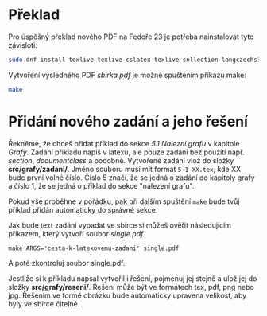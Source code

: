 # Překlad
Pro úspěšný překlad nového PDF na Fedoře 23 je potřeba nainstalovat tyto závisloti:

```bash
sudo dnf install texlive texlive-cslatex texlive-collection-langczechslovak xfig
```

Vytvoření výsledného PDF *sbirka.pdf* je možné spuštením příkazu make:

```bash
make
```

# Přidání nového zadání a jeho řešení

Řekněme, že chceš přidat příklad do sekce *5.1 Nalezní grafu* v kapitole *Grafy*.
Zadání přikladu napiš v latexu, ale pouze zadání bez použítí např. *section*, *documentclass*
a podobně. Vytvořené zadání vlož do složky **src/grafy/zadani/**. Jméno souboru musí
mít formát ```5-1-XX.tex```, kde XX bude první volné číslo. Číslo 5 značí, že se jedná
o zadání do kapitoly grafy a číslo 1, že se jedná o příklad do sekce "nalezení
grafu".

Pokud vše proběhne v pořádku, pak při dalším spuštění ```make``` bude tvůj příklad
přidán automaticky do správné sekce.

Jak bude text zadání vypadat ve sbírce si můžeš ověřit následujícím příkazem,
který vytvoří soubor *single.pdf.*

```
make ARGS='cesta-k-latexovemu-zadani' single.pdf
```

A poté zkontroluj soubor single.pdf.

Jestliže si k příkladu napsal vytvořil i řešení, pojmenuj jej stejně a ulož jej
do složky **src/grafy/reseni/**. Řešení může být ve formátech tex, pdf, png nebo
jpg. Řešením ve formě obrázku bude automaticky upravena velikost, aby byly ve
sbírce čitelné.
